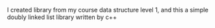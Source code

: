 I created library from my course data structure level 1, and this a simple doubly linked list library written by c++
